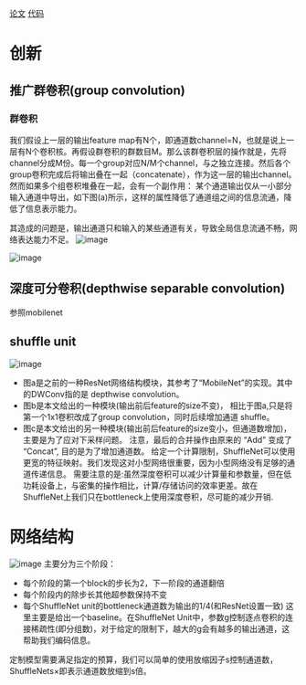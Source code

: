 [论文](https://arxiv.org/pdf/1707.01083.pdf)
[代码](https://arxiv.org/pdf/1707.01083.pdf)
# 创新
## 推广群卷积(group convolution)
### 群卷积
我们假设上一层的输出feature map有N个，即通道数channel=N，也就是说上一层有N个卷积核。再假设群卷积的群数目M。那么该群卷积层的操作就是，先将channel分成M份。每一个group对应N/M个channel，与之独立连接。然后各个group卷积完成后将输出叠在一起（concatenate），作为这一层的输出channel。
然而如果多个组卷积堆叠在一起，会有一个副作用： 某个通道输出仅从一小部分输入通道中导出，如下图(a)所示，这样的属性降低了通道组之间的信息流通，降低了信息表示能力。

其造成的问题是，输出通道只和输入的某些通道有关，导致全局信息流通不畅，网络表达能力不足。
![image](https://github.com/jyhengcoder/paper-diary/blob/master/images/shuffle_1.png)

![image](https://github.com/jyhengcoder/paper-diary/blob/master/images/shuffle_2.png)

## 深度可分卷积(depthwise separable convolution)
参照mobilenet

## shuffle unit
![image](https://github.com/jyhengcoder/paper-diary/blob/master/images/shuffle_unit.png)
 - 图a是之前的一种ResNet网络结构模块，其参考了“MobileNet”的实现。其中的DWConv指的是 depthwise convolution。
 - 图b是本文给出的一种模块(输出前后feature的size不变)， 相比于图a,只是将第一个1x1卷积改成了group convolution，同时后续增加通道 shuffle。
 - 图c是本文给出的另一种模块(输出前后feature的size变小，但通道数增加)，主要是为了应对下采样问题。 注意，最后的合并操作由原来的 “Add” 变成了 “Concat”, 目的是为了增加通道数。
给定一个计算限制，ShuffleNet可以使用更宽的特征映射。我们发现这对小型网络很重要，因为小型网络没有足够的通道传递信息。
需要注意的是:虽然深度卷积可以减少计算量和参数量，但在低功耗设备上，与密集的操作相比，计算/存储访问的效率更差。故在ShuffleNet上我们只在bottleneck上使用深度卷积，尽可能的减少开销.


# 网络结构
![image](https://github.com/jyhengcoder/paper-diary/blob/master/images/shufflenet.png)
主要分为三个阶段：

- 每个阶段的第一个block的步长为2，下一阶段的通道翻倍
- 每个阶段内的除步长其他超参数保持不变
- 每个ShuffleNet unit的bottleneck通道数为输出的1/4(和ResNet设置一致)
这里主要是给出一个baseline。在ShuffleNet Unit中，参数g控制逐点卷积的连接稀疏性(即分组数)，对于给定的限制下，越大的g会有越多的输出通道，这帮助我们编码信息。

定制模型需要满足指定的预算，我们可以简单的使用放缩因子s控制通道数，ShuffleNets×即表示通道数放缩到s倍。




